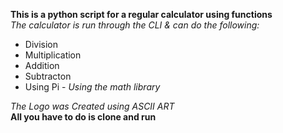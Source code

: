 **This is a python script for a regular calculator using functions**  
_The calculator is run through the CLI & can do the following:_
* Division
* Multiplication
* Addition
* Subtracton
* Using Pi - _Using the math library_

_The Logo was Created using ASCII ART_  
**All you have to do is clone and run**